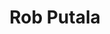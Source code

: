 ---
title: Rob Putala
qrcode: data:image/png;base64,iVBORw0KGgoAAAANSUhEUgAAAQAAAAEAAQMAAABmvDolAAAABlBMVEX///8AAABVwtN&#43;AAAB&#43;UlEQVR42uyYMRLrLAyE10NByRE4Cjez45txFI5AScF4/1lM/iTz8ppXRR6rydj&#43;GoG0WQl33HHHv8VGkg3JVcBXkGVF0DteCwCwNKQeykJmxwKEPD/YARy5t8geyuprciR7yGQxCbACCLqhFYYBhUrur2naBkZNClBLZXg&#43;vhXtrwNDH2J&#43;1mSLe/8iID8OnBF1Pauv6J7sXyT9xwGVnLQaYd7STLNcDOj6EvXl4cctHghc3jrLAqBYJAqQFCY9OuZDDWYI2Mi8emZSr1Ifqc4nOwBYkwrMVWwtZNeiOI6fKwFqqaEacZcZOoVR8m4KGPnF7GpkC4Qflu79Ni0Am6tYESkr6isceThKH2AJkItWmmJnybmajpc9uAawIeTVF/Sgc0j8/xxMAehjCJKH2Nsw3lCab2pvAdgQeEzrc7qgfeieNWD46swqe6CSO1wFXyp3EWAcgCafYX&#43;6L1vXFPFmkywACFmiR4n5U97TgfiwBYxIPZStITnqL4nL5ybHApB2zslnTAent36fWC8APGc9nPdHlqUDhy&#43;mgNfyUF4Oc2H1OT4YAF4qd8hQs0gx/liB/jpw7qMyK852ivu5Fbkm4EY7gQ3L3L5ZBEaaFWOUC5/O3AIwt&#43;4yQ3J2/szWGjCXh45lTgd7DxpIH5cC7rjjjs/4LwAA///k1LgAY&#43;AjOgAAAABJRU5ErkJggg==
index: false
private: true
---